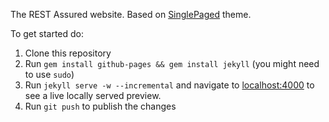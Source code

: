 
The REST Assured website. Based on [SinglePaged](https://github.com/t413/SinglePaged) theme.
 
To get started do:
 
1. Clone this repository
1. Run `gem install github-pages && gem install jekyll` (you might need to use `sudo`)
1. Run `jekyll serve -w --incremental` and navigate to [localhost:4000](http://localhost:4000) to see a live locally served preview.
1. Run `git push` to publish the changes
